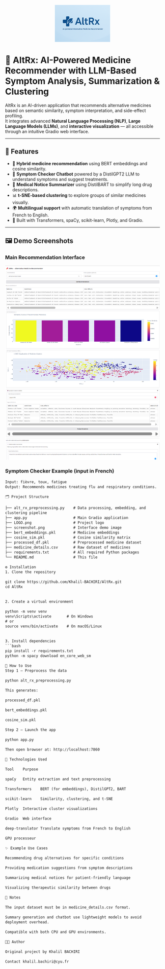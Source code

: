 <p align="center">
  <img src="LOGO.png" alt="AltRx Logo" width="180"/>
</p>

# 💊 AltRx: AI-Powered Medicine Recommender with LLM-Based Symptom Analysis, Summarization & Clustering

AltRx is an AI-driven application that recommends alternative medicines based on semantic similarity, symptom interpretation, and side-effect profiling.  
It integrates advanced **Natural Language Processing (NLP)**, **Large Language Models (LLMs)**, and **interactive visualization** — all accessible through an intuitive Gradio web interface.

---

## 🚀 Features


- 🔎 **Hybrid medicine recommendation** using BERT embeddings and cosine similarity.
- 💬 **Symptom Checker Chatbot** powered by a DistilGPT2 LLM to understand symptoms and suggest treatments.
- 📄 **Medical Notice Summarizer** using DistilBART to simplify long drug descriptions.
- 📊 **t-SNE-based clustering** to explore groups of similar medicines visually.
- 🌍 **Multilingual support** with automatic translation of symptoms from French to English.
- 🧠 Built with Transformers, spaCy, scikit-learn, Plotly, and Gradio.

---

## 🖼️ Demo Screenshots

### Main Recommendation Interface


![Screenshot](screenshot.png)

### Symptom Checker Example (input in French)
```text
Input: fièvre, toux, fatigue
Output: Recommends medicines treating flu and respiratory conditions.

🗂️ Project Structure

├── alt_rx_preprocessing.py    # Data processing, embedding, and clustering pipeline
├── app.py                     # Main Gradio application
├── LOGO.png                   # Project logo
├── screenshot.png             # Interface demo image
├── bert_embeddings.pkl        # Medicine embeddings
├── cosine_sim.pkl             # Cosine similarity matrix
├── processed_df.pkl           # Preprocessed medicine dataset
├── medicine_details.csv       # Raw dataset of medicines
├── requirements.txt           # All required Python packages
└── README.md                  # This file

⚙️ Installation
1. Clone the repository

git clone https://github.com/Khalil-BACHIRI/AltRx.git
cd AltRx


2. Create a virtual environment

python -m venv venv
venv\Scripts\activate       # On Windows
# or
source venv/bin/activate    # On macOS/Linux


3. Install dependencies  
```bash
pip install -r requirements.txt  
python -m spacy download en_core_web_sm

🧪 How to Use
Step 1 — Preprocess the data

python alt_rx_preprocessing.py

This generates:

processed_df.pkl

bert_embeddings.pkl

cosine_sim.pkl

Step 2 — Launch the app

python app.py

Then open browser at: http://localhost:7860

🧠 Technologies Used

Tool	Purpose

spaCy	Entity extraction and text preprocessing

Transformers	BERT (for embeddings), DistilGPT2, BART

scikit-learn	Similarity, clustering, and t-SNE

Plotly	Interactive cluster visualizations

Gradio	Web interface

deep-translator	Translate symptoms from French to English

GPU processeur

✨ Example Use Cases

Recommending drug alternatives for specific conditions

Providing medication suggestions from symptom descriptions

Summarizing medical notices for patient-friendly language

Visualizing therapeutic similarity between drugs

📌 Notes

The input dataset must be in medicine_details.csv format.

Summary generation and chatbot use lightweight models to avoid deployment overhead.

Compatible with both CPU and GPU environments.

🧑‍💻 Author

Original project by Khalil BACHIRI

Contact khalil.bachiri@cyu.fr